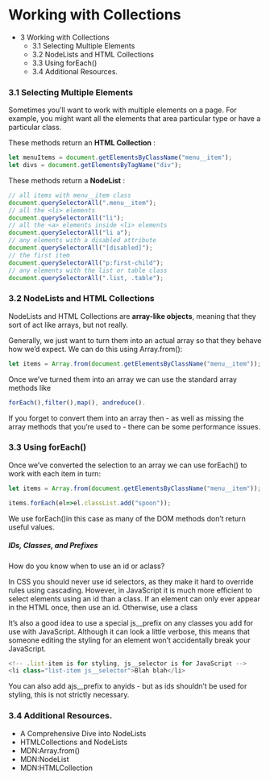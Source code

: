# Working with Collections

- 3 Working with Collections
   - 3.1 Selecting Multiple Elements
   - 3.2 NodeLists and HTML Collections
   - 3.3 Using forEach()
   - 3.4 Additional Resources.

### 3.1 Selecting Multiple Elements

Sometimes you’ll want to work with multiple elements on a page. For example,
you might want all the elements that area particular type or have a particular class.

These methods return an **HTML Collection** :
```js
let menuItems = document.getElementsByClassName("menu__item");
let divs = document.getElementsByTagName("div");
```
These methods return a **NodeList** :
```js
// all items with menu__item class
document.querySelectorAll(".menu__item");
// all the <li> elements
document.querySelectorAll("li");
// all the <a> elements inside <li> elements
document.querySelectorAll("li a");
// any elements with a disabled attribute
document.querySelectorAll("[disabled]");
// the first item
document.querySelectorAll("p:first-child");
// any elements with the list or table class
document.querySelectorAll(".list, .table");
```

### 3.2 NodeLists and HTML Collections

NodeLists and HTML Collections are **array-like objects**, meaning that they sort of act like arrays, but not really.

Generally, we just want to turn them into an actual array so that they behave how we’d expect. We can do this using Array.from():
```js
let items = Array.from(document.getElementsByClassName("menu__item"));
```
Once we’ve turned them into an array we can use the standard array methods like
```js
forEach(),filter(),map(), andreduce().
```
If you forget to convert them into an array then - as well as missing the array methods that you’re used to - there can be some performance issues.

### 3.3 Using forEach()

Once we’ve converted the selection to an array we can use forEach() to work with each item in turn:
```js
let items = Array.from(document.getElementsByClassName("menu__item"));

items.forEach(el=>el.classList.add("spoon"));
```
We use forEach()in this case as many of the DOM methods don’t return useful
values.


##### IDs, Classes, and Prefixes

How do you know when to use an id or aclass?

In CSS you should never use id selectors, as they make it hard to override rules using
cascading. However, in JavaScript it is much more efficient to select elements using an id than a class. If an element can only ever appear in the HTML once, then use an id. Otherwise, use a class

It’s also a good idea to use a special js__prefix on any classes you add for use with JavaScript. Although it can look a little verbose, this means that someone editing the styling for an element won’t accidentally break your JavaScript.
```js
<!-- .list-item is for styling, js__selector is for JavaScript -->
<li class="list-item js__selector">Blah blah</li>
```
You can also add ajs__prefix to anyids - but as ids shouldn’t be used for styling, this is
not strictly necessary.

### 3.4 Additional Resources.

- A Comprehensive Dive into NodeLists
- HTMLCollections and NodeLists
- MDN:Array.from()
- MDN:NodeList
- MDN:HTMLCollection